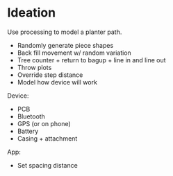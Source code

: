 # Ideation
Use processing to model a planter path.
- Randomly generate piece shapes
- Back fill movement w/ random variation
- Tree counter + return to bagup + line in and line out
- Throw plots
- Override step distance
- Model how device will work

Device:
- PCB
- Bluetooth
- GPS (or on phone)
- Battery
- Casing + attachment

App:
- Set spacing distance